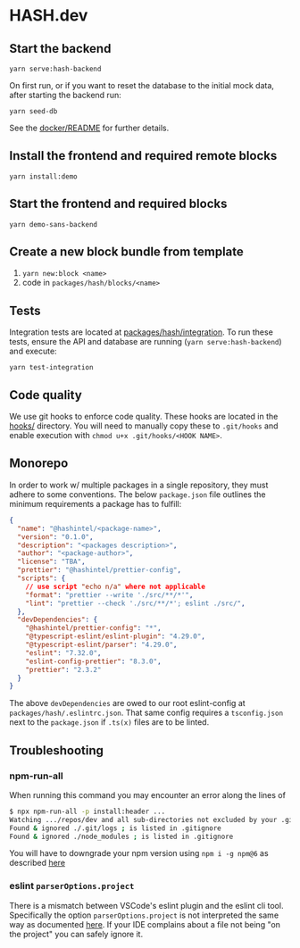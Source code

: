 # HASH.dev

## Start the backend

```
yarn serve:hash-backend
```

On first run, or if you want to reset the database to the initial mock data,
after starting the backend run:
```
yarn seed-db
```

See the [docker/README](./docker) for further details.

## Install the frontend and required remote blocks
`yarn install:demo`

## Start the frontend and required blocks
`yarn demo-sans-backend`

## Create a new block bundle from template
1. `yarn new:block <name>`
2. code in `packages/hash/blocks/<name>`

## Tests

Integration tests are located at [packages/hash/integration](./packages/hash/integration).
To run these tests, ensure the API and database are running
(`yarn serve:hash-backend`) and execute:
```
yarn test-integration
```

## Code quality

We use git hooks to enforce code quality. These hooks are located in the
[hooks/](./hooks) directory. You will need to manually copy these to
`.git/hooks` and enable execution with `chmod u+x .git/hooks/<HOOK NAME>`.

## Monorepo
In order to work w/ multiple packages in a single repository, they must adhere to some conventions.
The below `package.json` file outlines the minimum requirements a package has to fulfill:
```json
{
  "name": "@hashintel/<package-name>",
  "version": "0.1.0",
  "description": "<packages description>",
  "author": "<package-author>",
  "license": "TBA",
  "prettier": "@hashintel/prettier-config",
  "scripts": {
    // use script "echo n/a" where not applicable
    "format": "prettier --write './src/**/*'",
    "lint": "prettier --check './src/**/*'; eslint ./src/",
  },
  "devDependencies": {
    "@hashintel/prettier-config": "*",
    "@typescript-eslint/eslint-plugin": "4.29.0",
    "@typescript-eslint/parser": "4.29.0",
    "eslint": "7.32.0",
    "eslint-config-prettier": "8.3.0",
    "prettier": "2.3.2"
  }
}
```
The above `devDependencies` are owed to our root eslint-config at `packages/hash/.eslintrc.json`.
That same config requires a `tsconfig.json` next to the `package.json` if `.ts(x)` files are to
be linted.

## Troubleshooting

### npm-run-all
When running this command you may encounter an error along the lines of
```sh
$ npx npm-run-all -p install:header ...
Watching .../repos/dev and all sub-directories not excluded by your .gitignore. Will not monitor dotfiles.
Found & ignored ./.git/logs ; is listed in .gitignore
Found & ignored ./node_modules ; is listed in .gitignore
```
You will have to downgrade your npm version using `npm i -g npm@6` as described [here](https://github.com/mysticatea/npm-run-all/issues/196#issuecomment-813599087)

### eslint `parserOptions.project`
There is a mismatch between VSCode's eslint plugin and the eslint cli tool. Specifically the option
`parserOptions.project` is not interpreted the same way as documented [here](https://github.com/typescript-eslint/typescript-eslint/issues/251).
If your IDE complains about a file not being "on the project" you can safely ignore it.